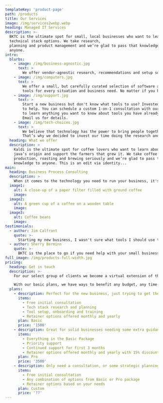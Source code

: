 ```yaml
---
templateKey: 'product-page'
path: /products
title: Our Services
image: /img/services2webp.webp
heading: Managed IT Services
description: >-
  BKTC is the ultimate spot for small, local businesses who want to learn about their
  technical stack options. We take research,
  planning and product management and we’re glad to pass that knowledge to
  anyone.
intro:
  blurbs:
    - image: /img/business-agnostic.jpg
      text: >
        We offer vendor-agnostic research, recommendations and setup so you can rest assured you get the best tools to fit your business needs at the best cost.
    - image: /img/computers.jpg
      text: >
        We offer a small, but carefully curated selection of software and
        tools for every situation and business need. No matter if you have been running your businesses for a while or just got started, you’ll find a tech stack to fall in love with through our guidance.
    - image: /img/support.jpg
      text: >
        Start a new business but don't know what tools to use? Invested in new tools already but feel unsure about how well you use them? Don't worry, we’re here
        to help. You can schedule a custom 1-on-1 consultation with our technical consultants
        to learn anything you want to know about tools you have already, or what tools you should use and how to use them.
        Email us for details.
    - image: /img/tech-choices.jpg
      text: >
        We believe that technology has the power to bring people together.
        That’s why we decided to invest our time doing the research and planning for small businesses in particular, to improve their work flow and connectivity with employees and customers alike.
  heading: What we offer
  description: >
    Kaldi is the ultimate spot for coffee lovers who want to learn about their
    java’s origin and support the farmers that grew it. We take coffee
    production, roasting and brewing seriously and we’re glad to pass that
    knowledge to anyone. This is an edit via identity...
main:
  heading: Business Process Consulting
  description: >
    When it comes to the technology you need to run your business, it's hard to make sense of all the options. BitKing Technical Consulting does more than just provide technology infrastructure solutions - we are part IT consulting and part small business consulting firm. We solve real business challenges using technology as a tool.
  image1:
    alt: A close-up of a paper filter filled with ground coffee
    image: 
  image2:
    alt: A green cup of a coffee on a wooden table
    image: 
  image3:
    alt: Coffee beans
    image: 
testimonials:
  - author: Jim Calfront
    quote: >-
      Starting my new business, I wasn't sure what tools I should use to keep track of clients. BKTC not only helped me pick what to use, but set it up and trained my staff on how to optimize the tools we set up.
  - author: Sherry Berminn
    quote: >-
      BKTC is the place to go if you need help with your small business to set up technology you aren't used to using. They made the process easy and laid out a plan for us for future use.
full_image: /img/products-full-width.jpg
pricing:
  heading: Get in touch
  description: >-
    For our select group of clients we become a virtual extension of their businesses, helping them develop and maintain a technology strategy that aligns with their business needs and goals.

    With our basic plans, we have ways to benefit any budget, any time.
  plans:
    - description: Perfect for the new business, just trying to get their tech stack started.
      items:
        - Free initial consultation
        - Tech stack research and planning
        - Tool setup, onboarding and training
        - Retainer options offered monthly and yearly
      plan: Basic
      price: '1500'
    - description: Great for solid businesses needing some extra guidance or fresh eyes
      items:
        - Everything in the Basic Package
        - Priority support
        - Continued support for first 3 months
        - Retainer options offered monthly and yearly with 15% discount
      plan: Pro
      price: '3500'
    - description: Only need a consultation, or some strategic planning assistance? Try our custom plan
      items:
        - Free initial consultation
        - Any combination of options from Basic or Pro package
        - Retainer options based on your needs
      plan: Custom
      price: '??'
---
```

